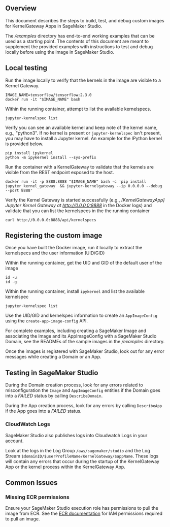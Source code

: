 ## Overview

This document describes the steps to build, test, and debug custom images for KernelGateway Apps in SageMaker Studio.

The */examples* directory has end-to-end working examples that can be used as a starting point. The contents of this document are meant to supplement the provided examples with instructions to test and debug locally before using the image in SageMaker Studio.

## Local testing

Run the image locally to verify that the kernels in the image are visible to a Kernel Gateway.

```
IMAGE_NAME=tensorflow/tensorflow:2.3.0
docker run -it "$IMAGE_NAME" bash
```

Within the running container, attempt to list the available kernelspecs.

```
jupyter-kernelspec list
```

Verify you can see an available kernel and keep note of the kernel name, e.g., "python3". If no kernel is present or `jupyter-kernelspec` isn't present, you may have to install a Jupyter kernel. An example for the IPython kernel is provided below.

```
pip install ipykernel
python -m ipykernel install --sys-prefix
```

Run the container with a KernelGateway to validate that the kernels are visible from the REST endpoint exposed to the host.

```
docker run -it -p 8888:8888 "$IMAGE_NAME" bash -c 'pip install jupyter_kernel_gateway  && jupyter-kernelgateway --ip 0.0.0.0 --debug --port 8888'
```

Verify the Kernel Gateway is started successfully (e.g., *[KernelGatewayApp] Jupyter Kernel Gateway at http://0.0.0.0:8888* in the Docker logs) and validate that you can list the kernelspecs in the the running container

```
curl http://0.0.0.0:8888/api/kernelspecs
```

## Registering the custom image

Once you have built the Docker image, run it locally to extract the kernelspecs and the user information (UID/GID)

Within the running container, get the UID and GID of the default user of the image

```
id -u
id -g
```

Within the running container, install `ipykernel` and list the available kernelspec

```
jupyter-kernelspec list
```

Use the UID/GID and kernelspec information to create an `AppImageConfig` using the `create-app-image-config` API.

For complete examples, including creating a SageMaker Image and associating the Image and its AppImageConfig with a SageMaker Studio Domain, see the READMEs of the sample images in the */examples* directory.

Once the images is registered with SageMaker Studio, look out for any error messages while creating a Domain or an App.

## Testing in SageMaker Studio

During the Domain creation process, look for any errors related to misconfiguration the `Image` and `AppImageConfig` entities if the Domain goes into a *FAILED* status by calling `DescribeDomain`. 

During the App creation process, look for any errors by calling `DescribeApp` if the App goes into a *FAILED* status. 

### CloudWatch Logs

SageMaker Studio also publishes logs into Cloudwatch Logs in your account. 

Look at the logs in the Log Group `/aws/sagemaker/studio` and the Log Stream `$domainID/$userProfileName/KernelGateway/$appName`. These logs will contain any errors that occur during the startup of the KernelGateway App or the kernel process within the KernelGateway App. 

## Common Issues

### Missing ECR permissions

Ensure your SageMaker Studio execution role has permissions to pull the image from ECR. See the [ECR documentation](https://docs.aws.amazon.com/AmazonECR/latest/userguide/security_iam_id-based-policy-examples.html) for IAM permissions required to pull an image.



